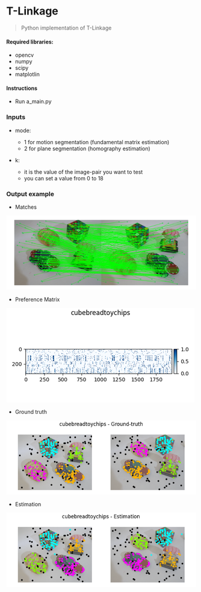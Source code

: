 # T-Linkage

> Python implementation of T-Linkage

#### Required libraries: 
- opencv
- numpy
- scipy
- matplotlin

#### Instructions
- Run a_main.py

### Inputs
- mode:
  - 1 for motion segmentation (fundamental matrix estimation)
  - 2 for plane segmentation (homography estimation)

- k:
  - it is the value of the image-pair you want to test
  - you can set a value from 0 to 18

### Output example
- Matches

![Matches](./readme_imgs/1.png)

- Preference Matrix

![Preference_matrix](./readme_imgs/2.png )

- Ground truth

![Ground-truth](./readme_imgs/3.png)

- Estimation 

![Estimation](./readme_imgs/4.png)
